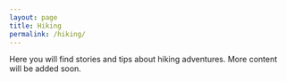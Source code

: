```yaml
---
layout: page
title: Hiking
permalink: /hiking/
---
```


Here you will find stories and tips about hiking adventures. More content will be added soon.
